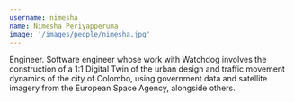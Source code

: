 ```yaml
---
username: nimesha
name: Nimesha Periyapperuma
image: '/images/people/nimesha.jpg'
---
```

Engineer. Software engineer whose work with Watchdog involves the construction of a 1:1 Digital Twin of the urban design and traffic movement dynamics of the city of Colombo, using government data and satellite imagery from the European Space Agency, alongside others.
